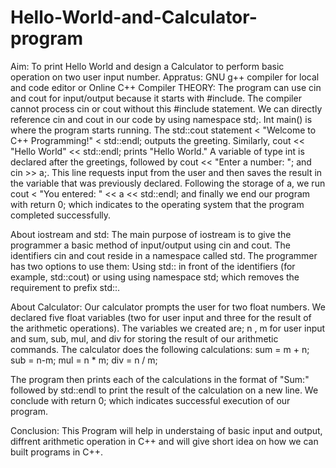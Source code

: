# Hello-World-and-Calculator-program
Aim: 
To print Hello World and design a Calculator to perform basic operation on two user input number.
Appratus: 
GNU g++ compiler for local and code editor or Online C++ Compiler
THEORY: 
The program can use cin and cout for input/output because it starts with #include. The compiler cannot process cin or cout without this #include statement. We can directly reference cin and cout in our code by using namespace std;. Int main() is where the program starts running. The std::cout statement \< "Welcome to C++ Programming!" \< std::endl; outputs the greeting. Similarly, cout << "Hello World" << std::endl; prints "Hello World." A variable of type int is declared after the greetings, followed by cout << "Enter a number: "; and cin >> a;. This line requests input from the user and then saves the result in the variable that was previously declared. Following the storage of a, we run cout \< "You entered: " << a << std::endl; and finally  we end our program with return 0; which indicates to the operating system that the program completed successfully.

About iostream and std: The main purpose of iostream is to give the programmer a basic method of input/output using cin and cout. The identifiers cin and cout reside in a namespace called std. The programmer has two options to use them: Using std:: in front of the identifiers (for example, std::cout) or using using namespace std; which removes the requirement to prefix std::.

About Calculator: Our calculator prompts the user for two float numbers. We declared five float variables (two for user input and three for the result of the arithmetic operations). The variables we created are; n ,  m for user input and sum, sub, mul, and div for storing the result of our arithmetic commands. The calculator does the following calculations: sum = m + n; sub = n-m; mul = n * m; div = n / m;

The program then prints each of the calculations in the format of "Sum:" followed by std::endl to print the result of the calculation on a new line. We conclude with return 0; which indicates successful execution of our program.

Conclusion: 
This Program will help in understaing of basic input and output, diffrent arithmetic operation in C++ and will give short idea on how we can built programs in C++.
